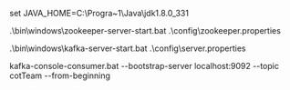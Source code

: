 set JAVA_HOME=C:\Progra~1\Java\jdk1.8.0_331

.\bin\windows\zookeeper-server-start.bat .\config\zookeeper.properties

.\bin\windows\kafka-server-start.bat .\config\server.properties

kafka-console-consumer.bat --bootstrap-server localhost:9092 --topic cotTeam --from-beginning
